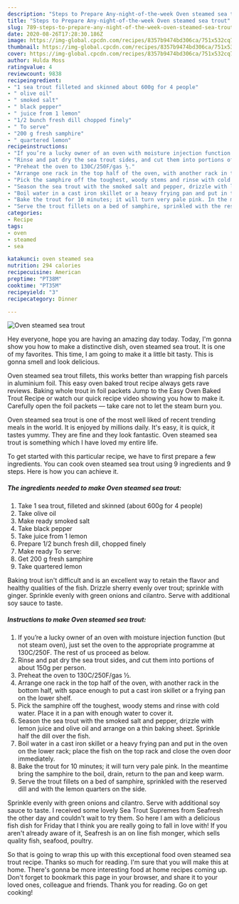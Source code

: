 ```yaml
---
description: "Steps to Prepare Any-night-of-the-week Oven steamed sea trout"
title: "Steps to Prepare Any-night-of-the-week Oven steamed sea trout"
slug: 789-steps-to-prepare-any-night-of-the-week-oven-steamed-sea-trout
date: 2020-08-26T17:28:30.186Z
image: https://img-global.cpcdn.com/recipes/8357b9474bd306ca/751x532cq70/oven-steamed-sea-trout-recipe-main-photo.jpg
thumbnail: https://img-global.cpcdn.com/recipes/8357b9474bd306ca/751x532cq70/oven-steamed-sea-trout-recipe-main-photo.jpg
cover: https://img-global.cpcdn.com/recipes/8357b9474bd306ca/751x532cq70/oven-steamed-sea-trout-recipe-main-photo.jpg
author: Hulda Moss
ratingvalue: 4
reviewcount: 9838
recipeingredient:
- "1 sea trout filleted and skinned about 600g for 4 people"
- " olive oil"
- " smoked salt"
- " black pepper"
- " juice from 1 lemon"
- "1/2 bunch fresh dill chopped finely"
- " To serve"
- "200 g fresh samphire"
- " quartered lemon"
recipeinstructions:
- "If you’re a lucky owner of an oven with moisture injection function (but not steam oven), just set the oven to the appropriate programme at 130C/250F. The rest of us proceed as below."
- "Rinse and pat dry the sea trout sides, and cut them into portions of about 150g per person."
- "Preheat the oven to 130C/250F/gas ½."
- "Arrange one rack in the top half of the oven, with another rack in the bottom half, with space enough to put a cast iron skillet or a frying pan on the lower shelf."
- "Pick the samphire off the toughest, woody stems and rinse with cold water. Place it in a pan with enough water to cover it."
- "Season the sea trout with the smoked salt and pepper, drizzle with lemon juice and olive oil and arrange on a thin baking sheet. Sprinkle half the dill over the fish."
- "Boil water in a cast iron skillet or a heavy frying pan and put in the oven on the lower rack; place the fish on the top rack and close the oven door immediately."
- "Bake the trout for 10 minutes; it will turn very pale pink. In the meantime bring the samphire to the boil, drain, return to the pan and keep warm."
- "Serve the trout fillets on a bed of samphire, sprinkled with the reserved dill and with the lemon quarters on the side."
categories:
- Recipe
tags:
- oven
- steamed
- sea

katakunci: oven steamed sea 
nutrition: 294 calories
recipecuisine: American
preptime: "PT38M"
cooktime: "PT35M"
recipeyield: "3"
recipecategory: Dinner

---
```



![Oven steamed sea trout](https://img-global.cpcdn.com/recipes/8357b9474bd306ca/751x532cq70/oven-steamed-sea-trout-recipe-main-photo.jpg)

Hey everyone, hope you are having an amazing day today. Today, I'm gonna show you how to make a distinctive dish, oven steamed sea trout. It is one of my favorites. This time, I am going to make it a little bit tasty. This is gonna smell and look delicious.

Oven steamed sea trout fillets, this works better than wrapping fish parcels in aluminium foil. This easy oven baked trout recipe always gets rave reviews. Baking whole trout in foil packets Jump to the Easy Oven Baked Trout Recipe or watch our quick recipe video showing you how to make it. Carefully open the foil packets — take care not to let the steam burn you.

Oven steamed sea trout is one of the most well liked of recent trending meals in the world. It is enjoyed by millions daily. It's easy, it is quick, it tastes yummy. They are fine and they look fantastic. Oven steamed sea trout is something which I have loved my entire life.


To get started with this particular recipe, we have to first prepare a few ingredients. You can cook oven steamed sea trout using 9 ingredients and 9 steps. Here is how you can achieve it.

<!--inarticleads1-->

##### The ingredients needed to make Oven steamed sea trout:

1. Take 1 sea trout, filleted and skinned (about 600g for 4 people)
1. Take  olive oil
1. Make ready  smoked salt
1. Take  black pepper
1. Take  juice from 1 lemon
1. Prepare 1/2 bunch fresh dill, chopped finely
1. Make ready  To serve:
1. Get 200 g fresh samphire
1. Take  quartered lemon


Baking trout isn&#39;t difficult and is an excellent way to retain the flavor and healthy qualities of the fish. Drizzle sherry evenly over trout; sprinkle with ginger. Sprinkle evenly with green onions and cilantro. Serve with additional soy sauce to taste. 

<!--inarticleads2-->

##### Instructions to make Oven steamed sea trout:

1. If you’re a lucky owner of an oven with moisture injection function (but not steam oven), just set the oven to the appropriate programme at 130C/250F. The rest of us proceed as below.
1. Rinse and pat dry the sea trout sides, and cut them into portions of about 150g per person.
1. Preheat the oven to 130C/250F/gas ½.
1. Arrange one rack in the top half of the oven, with another rack in the bottom half, with space enough to put a cast iron skillet or a frying pan on the lower shelf.
1. Pick the samphire off the toughest, woody stems and rinse with cold water. Place it in a pan with enough water to cover it.
1. Season the sea trout with the smoked salt and pepper, drizzle with lemon juice and olive oil and arrange on a thin baking sheet. Sprinkle half the dill over the fish.
1. Boil water in a cast iron skillet or a heavy frying pan and put in the oven on the lower rack; place the fish on the top rack and close the oven door immediately.
1. Bake the trout for 10 minutes; it will turn very pale pink. In the meantime bring the samphire to the boil, drain, return to the pan and keep warm.
1. Serve the trout fillets on a bed of samphire, sprinkled with the reserved dill and with the lemon quarters on the side.


Sprinkle evenly with green onions and cilantro. Serve with additional soy sauce to taste. I received some lovely Sea Trout Supremes from Seafresh the other day and couldn&#39;t wait to try them. So here I am with a delicious fish dish for Friday that I think you are really going to fall in love with! If you aren&#39;t already aware of it, Seafresh is an on line fish monger, which sells quality fish, seafood, poultry. 

So that is going to wrap this up with this exceptional food oven steamed sea trout recipe. Thanks so much for reading. I'm sure that you will make this at home. There's gonna be more interesting food at home recipes coming up. Don't forget to bookmark this page in your browser, and share it to your loved ones, colleague and friends. Thank you for reading. Go on get cooking!
